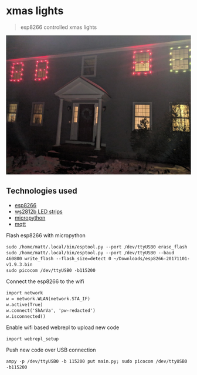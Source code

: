 # xmas lights
> esp8266 controlled xmas lights

<img src="top4windows.jpg">

## Technologies used
* [esp8266](https://www.esp8266.com/wiki/doku.php?id=getting-started-with-the-esp8266)
* [ws2812b LED strips](https://www.google.com/search?q=ws2812b&source=univ&tbm=shop&tbo=u&sa=X&ved=0ahUKEwi5883CsfLeAhWjxVkKHTRFBToQsxgILQ&biw=1333&bih=1221)
* [micropython](https://micropython.org/)
* [mqtt](http://mqtt.org/)


Flash esp8266 with micropython
```
sudo /home/matt/.local/bin/esptool.py --port /dev/ttyUSB0 erase_flash
sudo /home/matt/.local/bin/esptool.py --port /dev/ttyUSB0 --baud 460800 write_flash --flash_size=detect 0 ~/Downloads/esp8266-20171101-v1.9.3.bin
sudo picocom /dev/ttyUSB0 -b115200
```

Connect the esp8266 to the wifi
```
import network
w = network.WLAN(network.STA_IF)
w.active(True)
w.connect('ShArVa', 'pw-redacted')
w.isconnected()
```

Enable wifi based webrepl to upload new code
```
import webrepl_setup
```

Push new code over USB connection
```
ampy -p /dev/ttyUSB0 -b 115200 put main.py; sudo picocom /dev/ttyUSB0 -b115200
```
